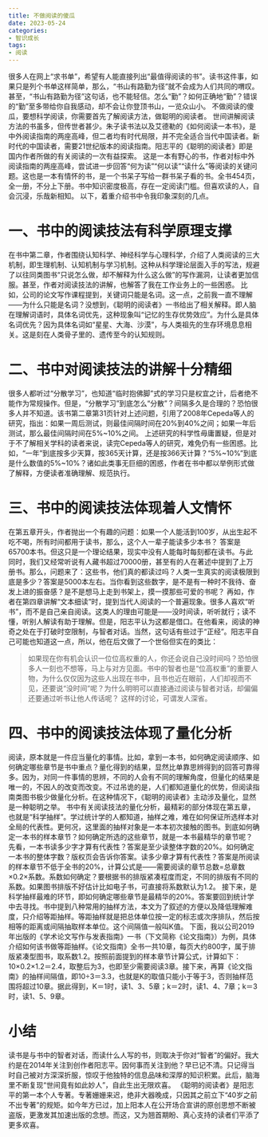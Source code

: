 ```yaml
---
title: 不做阅读的傻瓜
date: 2023-05-24
categories:
- 智识成长
tags:
- 阅读
---
```

很多人在网上“求书单”，希望有人能直接列出“最值得阅读的书”。读书这件事，如果只是列个书单这样简单，那么，“书山有路勤为径”就不会成为人们共同的喟叹。甚至，“书山有路勤为径”这句话，也不能轻信。怎么“勤”？如何正确地“勤”？错误的“勤”至多带给你自我感动，却不会让你登顶书山，一览众山小。
不做阅读的傻瓜，要想科学阅读，你需要首先了解阅读方法，做聪明的阅读者。
世间讲解阅读方法的书虽多，但传世者甚少。朱子读书法以及艾德勒的《如何阅读一本书》，是中外阅读指南的两座高峰，但二者均有时代局限，并不完全适合当代中国读者。新时代的中国读者，需要21世纪版本的阅读指南。阳志平的《聪明的阅读者》即是国内作者所做的有关阅读的一次有益探索。
这是一本有野心的书，作者对标中外阅读指南的两座高峰，尝试进一步回答“何为读”“何以读”“读什么”等阅读的关键问题。这也是一本有情怀的书，是一个书呆子写给一群书呆子看的书。全书454页，全一册，不分上下册。书中知识密度极高，存在一定阅读门槛。但喜欢读的人，自会沉浸，乐哉新相知。
以下，着重介绍书中令我印象深刻的几点。
# 一、书中的阅读技法有科学原理支撑 #
在书中第二章，作者围绕认知科学、神经科学与心理科学，介绍了人类阅读的三大机制，即生理机制、认知机制与学习机制。这种从科学理论层面入手的写法，规避了以往同类图书“只说怎么做，却不解释为什么这么做”的写作漏洞，让读者更加信服。甚至，作者对阅读技法的讲解，也解答了我在工作业务上的一些困惑。
比如，公司的论文写作课程提到，关键词只能是名词。这一点，之前我一直不理解——为什么只能是名词？没想到，《聪明的阅读者》一书给出了相关解释。即人脑在理解词语时，具体名词优先，这种现象叫“记忆的生存优势效应”。为什么是具体名词优先？因为具体名词如“星星、大海、沙漠”，与人类祖先的生存环境息息相关。这是刻在人类骨子里的、遗传至今的认知规则。
# 二、书中对阅读技法的讲解十分精细 #
很多人都听过“分散学习”，也知道“临时抱佛脚”式的学习只是权宜之计，后者绝不能作为常规操作。但是，“分散学习”到底怎么“分散”？间隔多久是合理的？恐怕很多人并不知道。该书第二章第31页针对上述问题，引用了2008年Cepeda等人的研究，指出：如果一周后测试，则最佳间隔时间在20%到40%之间；如果一年后测试，那么最佳间隔时间在5%~10%之间。
上述研究的科学性毋庸置疑，但是对于不了解相关学科的读者来说，读完Cepeda等人的研究，难免仍有一些困惑。比如，“一年”到底按多少天算，按365天计算，还是按366天计算？“5%~10%”到底是什么数值的5%~10%？诸如此类事无巨细的困惑，作者在书中都以举例形式做了解释，方便读者准确理解、规范执行。
# 三、书中的阅读技法体现着人文情怀 #
在第五章开头，作者抛出一个有趣的问题：如果一个人能活到100岁，从出生起不吃不喝，所有时间都用于读书，那么，这个人一辈子能读多少本书？
答案是65700本书。但这只是一个理论结果，现实中没有人能每时每刻都在读书。与此同时，我们又经常听说有人藏书超过70000册，甚至有的人在著述中提到了上万册书。那么，问题来了：这些书，他们真的都读过吗？人类一生真实的阅读极限到底是多少？答案是5000本左右。当你看到这些数字，是不是有一种时不我待、奋发上进的振奋感？是不是想马上走到书架上，摸一摸那些可爱的书呢？
再如，作者在第四章讲解“文本细读”时，提到当代人阅读的一个普遍现象。很多人喜欢“听书”，而不是自己亲自阅读。这类人的理由可能是——没时间读，听听就行；读不懂，听别人解读有助于理解。但是，阳志平认为这都是借口。在他看来，阅读的神奇之处在于打破时空限制，与智者对话。当然，这句话有些过于“正经”。阳志平自己可能也知道这一点，所以，他在后文做了一个世俗但实在的类比：
> 如果现在你有机会认识一位位高权重的人，你还会说自己没时间吗？恐怕很多人一刻也不想等，马上与对方见面。书中的智者也是“位高权重”的重要人物，为什么仅仅因为这些人出现在书中，且书也近在眼前，人们却视而不见，还要说“没时间”呢？为什么明明可以直接通过阅读与智者对话，却偏偏还要通过听书让他人传话呢？
这样的讨论，可谓发人深省。

# 四、书中的阅读技法体现了量化分析 #
阅读，原本就是一件应当量化的事情。比如，拿到一本书，如何确定阅读顺序、如何确定哪些章节是书中重点？量化得到的结果，显然比单靠思辨得到的回答可靠得多。因为，对同一件事情的思辨，不同的人会有不同的理解角度，但量化的结果是唯一的，不因人的改变而改变。不过吊诡的是，人们都知道量化的优势，但阅读指南类图书极少做量化分析。在这种情况下，《聪明的阅读者》主动涉及量化，显然是一种聪明之举。
书中有关阅读技法的量化分析，最精彩的部分体现在第五章，也就是“科学抽样”。学过统计学的人都知道，抽样之难，难在如何保证所选样本对全局的代表性。更何况，这里面的抽样对象是一本本初次接触的图书。到底如何确定一本书的样本章节？如何确定所选的这些章节，就是一本书最精华的章节呢？
先看，一本书读多少字才算有代表性？答案是至少读整体字数的20%。如何确定一本书的整体字数？版权页会告诉你答案。读多少章才算有代表性？答案是所阅读的样本章节不低于全书的20%，计算公式是——需要阅读的章节总数=总章数×0.2×系数。系数如何确定？要根据书的排版紧凑程度而定，不同的排版有不同的系数。如果图书排版不好估计比如电子书，可直接将系数默认为1.2。
接下来，是科学抽样最难的环节，即如何确定哪些章节是最精华的20%。答案要回到统计学中去寻找。书中提到八种常用的抽样方法，本文为了叙述的方便以及降低理解难度，只介绍等距抽样。等距抽样就是把总体单位按一定的标志或次序排队，然后按相等的距离或间隔抽取样本单位。这个间隔值一般叫K值。
下面，我以公司2019年出版的《学术论文写作与发表指南》一书（下文简称《论文指南》）为例，具体介绍如何该书做等距抽样。《论文指南》全书一共10章，每页大约800字，属于排版紧凑型图书，取系数1.2。按照前面提到的样本章节计算公式，计算如下：
10×0.2×1.2＝2.4，取整后为3，也即至少需要阅读3章。接下来，再算《论文指南》的抽样间隔值，即10÷3＝3.3，也就是K的取值只能小于等于3，否则抽样范围将超过10章。据此得到，K＝1时，读1、3、5章；k＝2时，读1、4、7章；k＝3时，读1、5、9章。
# 小结 #
读书是与书中的智者对话，而读什么人写的书，则取决于你对“智者”的偏好。我大约是在2014年关注到创作者阳志平。因何事而关注到他？早已记不清。只记得当时自己被对方深深折服，惊叹于他独特的信息品味和深厚的知识积累。此后，脑海里不断复现“世间竟有如此妙人”，自此生出无限欢喜。
《聪明的阅读者》是阳志平的第一本个人专著。专著姗姗来迟，绝非大器晚成，只因其之前立下“40岁之前不出专著”的规矩。如今年方已过，加上阳本人在公开场合宣讲的原创思想不断被盗版，更激发其加速出版的念想。而这，又为翘首期盼、真心支持的读者们平添了更多欢喜。











